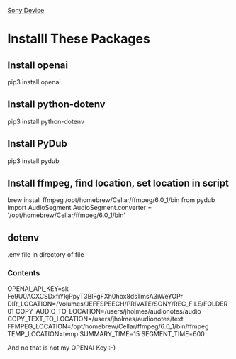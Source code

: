 
[Sony Device](https://www.amazon.com/dp/B082QL6KLG?psc=1&ref=ppx_yo2ov_dt_b_product_details)

# Installl These Packages

## Install openai
pip3 install openai

## Install python-dotenv
pip3 install python-dotenv

## Install PyDub
pip3 install pydub

## Install ffmpeg, find location, set location in script
brew install ffmpeg
/opt/homebrew/Cellar/ffmpeg/6.0_1/bin
from pydub import AudioSegment
AudioSegment.converter = '/opt/homebrew/Cellar/ffmpeg/6.0_1/bin'

## dotenv 
.env file in directory of file
### Contents
OPENAI_API_KEY=sk-Fe9U0ACXCSDxfiYkjPpyT3BlFgFXh0hox8dsTmsA3iWeYOPr
DIR_LOCATION=/Volumes/JEFFSPEECH/PRIVATE/SONY/REC_FILE/FOLDER01
COPY_AUDIO_TO_LOCATION=/users/jholmes/audionotes/audio
COPY_TEXT_TO_LOCATION=/users/jholmes/audionotes/text
FFMPEG_LOCATION=/opt/homebrew/Cellar/ffmpeg/6.0_1/bin/ffmpeg
TEMP_LOCATION=temp
SUMMARY_TIME=15
SEGMENT_TIME=600

And no that is not my OPENAI Key :-) 